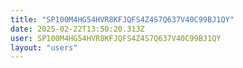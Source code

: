 ```yaml
---
title: "SP100M4HG54HVR8KFJQFS4Z4S7Q637V40C99BJ1QY"
date: 2025-02-22T13:50:20.313Z
user: SP100M4HG54HVR8KFJQFS4Z4S7Q637V40C99BJ1QY
layout: "users"
---
```

    